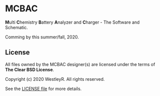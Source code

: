 # MCBAC

**M**ulti **C**hemistry **B**attery **A**nalyzer and **C**harger - The Software
and Schematic.

Comming by this summer/fall, 2020.

## License

All files owned by the MCBAC designer(s) are licensed under the terms of
**The Clear BSD License**.

Copyright (c) 2020 WestleyR. All rights reserved.

See the [LICENSE file](./LICENSE) for more details.

<br>

